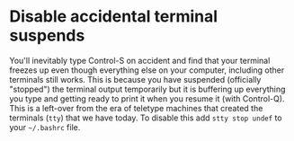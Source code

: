 # Disable accidental terminal suspends

You'll inevitably type Control-S on accident and find that your terminal freezes up even though everything else on your computer, including other terminals still works. This is because you have suspended (officially "stopped") the terminal output temporarily but it is buffering up everything you type and getting ready to print it when you resume it (with Control-Q). This is a left-over from the era of teletype machines that created the terminals (`tty`) that we have today. To disable this add `stty stop undef` to your `~/.bashrc` file.

